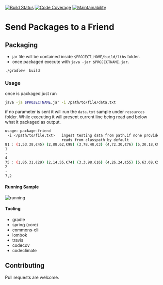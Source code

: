 [![Build Status](https://travis-ci.org/omaru/friend-package.svg?branch=master)](https://travis-ci.org/omaru/friend-package)
[![Code Coverage](https://codecov.io/gh/omaru/friend-package/branch/master/graph/badge.svg)](https://codecov.io/gh/omaru/friend-package)
[![Maintainability](https://api.codeclimate.com/v1/badges/bee3a0b59ad97f96234e/maintainability)](https://codeclimate.com/github/omaru/friend-package/maintainability)
# Send Packages to a Friend
## Packaging
   -  jar file will be contained inside `$PROJECT_HOME/build/libs` folder.
   - once packaged execute with `java -jar $PROJECTNAME.jar`.
```bash
./gradlew  build
``` 
### Usage
once is packaged just run 
```bash
java -ja $PROJECTNAME.jar -i /path/to/file/data.txt
``` 
if no parameter is sent it will run the `data.txt` sample under `resources` folder.
While executing it will present current line being read and below what it packaged as output.
```bash
usage: package-friend
 -i </path/to/file.txt>   ingest testing data from path,if none provided
                          reads from classpath by default
81 : (1,53.38,€45) (2,88.62,€98) (3,78.48,€3) (4,72.30,€76) (5,30.18,€9) (6,46.34,€48)
1
-
4
75 : (1,85.31,€29) (2,14.55,€74) (3,3.98,€16) (4,26.24,€55) (5,63.69,€52) (6,76.25,€75) (7,60.02,€74) (8,93.18,€35) (9,89.95,€78)
2
-
7,2
``` 
#### Running Sample
![running](https://user-images.githubusercontent.com/877539/61487385-05763480-a963-11e9-8974-077cf313d34a.gif)
#### Tooling
- gradle
- spring (core)
- commons-cli
- lombok
- travis
- codecov
- codeclimate
## Contributing
Pull requests are welcome.

